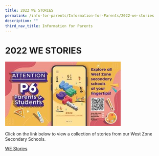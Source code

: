 ```yaml
---
title: 2022 WE STORIES
permalink: /info-for-parents/Information-for-Parents/2022-we-stories
description: ""
third_nav_title: Information for Parents
---
```

# 2022 WE STORIES

<img src="/images/p6%20westories1.jpeg" 
     style="width:75%">


Click on the link below to view a collection of stories from our West Zone Secondary Schools.

[WE Stories](https://online.fliphtml5.com/obrr/qkde/)